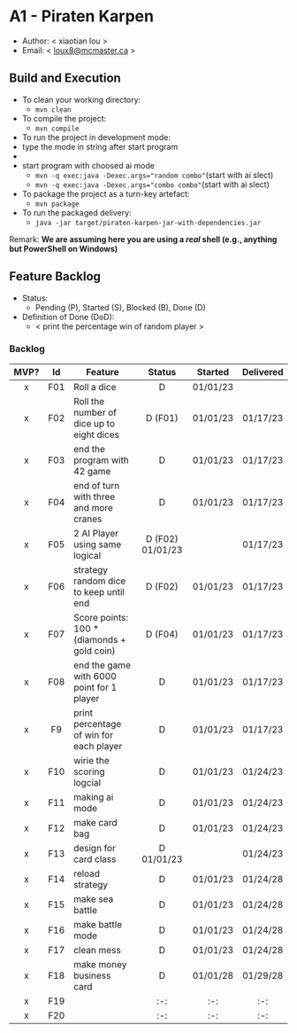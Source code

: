 # A1 - Piraten Karpen

  * Author: < xiaotian lou >
  * Email: < loux8@mcmaster.ca >

## Build and Execution

  * To clean your working directory:
    * `mvn clean`
  * To compile the project:
    * `mvn compile`
  * To run the project in development mode:
  * type the mode in string after start program
  * 
  * start program with choosed ai mode
    * `mvn -q exec:java -Dexec.args="random combo"`(start with ai slect)
    * `mvn -q exec:java -Dexec.args="combo combo"`(start with ai slect)
  * To package the project as a turn-key artefact:
    * `mvn package`
  * To run the packaged delivery:
    * `java -jar target/piraten-karpen-jar-with-dependencies.jar` 

Remark: **We are assuming here you are using a _real_ shell (e.g., anything but PowerShell on Windows)**

## Feature Backlog

 * Status: 
   * Pending (P), Started (S), Blocked (B), Done (D)
 * Definition of Done (DoD):
   * < print the percentage win of random player >

### Backlog 

| MVP? | Id  | Feature  | Status  |  Started  | Delivered |
| :-:  |:-:  |---       | :-:     | :-:       | :-:       |
| x   | F01 | Roll a dice |  D | 01/01/23 |  |01/14/23
| x   | F02 | Roll the number of dice up to eight dices  | D (F01) |01/01/23   |01/17/23
| x   |F03 | end the program with 42 game  | D |01/01/23   |01/17/23
| x   | F04 | end of turn with three and more cranes | D |01/01/23 |01/17/23
| x   | F05 | 2 AI Player using same logical  | D (F02) 01/01/23| |01/17/23
| x   | F06 | strategy random dice to keep until end  | D (F02) | 01/01/23|01/17/23
| x   | F07 | Score points: 100 * (diamonds + gold coin) | D (F04) |01/01/23 | 01/17/23
| x   | F08 | end the game with 6000 point for 1 player |D |01/01/23 |01/17/23
| x  |F9  |print percentage of win for each player |D    | 01/01/23      |01/17/23
| x  |F10  |wirie the scoring logcial | D   | 01/01/23      | 01/24/23
| x  |F11  |making ai mode | D    | 01/01/23      |  01/24/23
| x  |F12  | make card bag| D     | 01/01/23       |  01/24/23
| x  |F13  |design for card class | D   01/01/23     |       | 01/24/23
| x  |F14  |reload strategy | D   | 01/01/23     |   01/24/28
| x  |F15  |make sea battle | D    | 01/01/23      | 01/24/28
| x  |F16  | make battle mode| D   | 01/01/23      | 01/24/28
| x  |F17  | clean mess| D     |01/01/23     | 01/24/28
| x  |F18  | make money business card| D    | 01/01/28       | 01/29/28      |
| x  |F19  | | :-:     | :-:       | :-:       |
| x  |F20  | | :-:     | :-:       | :-:       |

